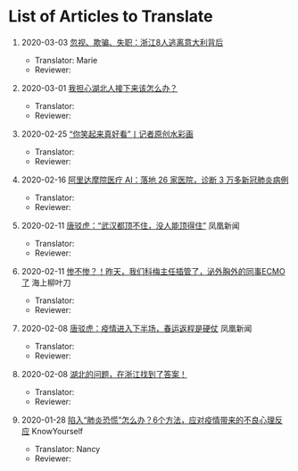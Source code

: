 # List of Articles to Translate

1. 2020-03-03 [忽视、欺骗、失职：浙江8人逃离意大利背后](https://mp.weixin.qq.com/s/wRriz4PCVNQuV9gaBz4llQ)

   * Translator: Marie
   * Reviewer:

1. 2020-03-01 [我担心湖北人接下来该怎么办？](https://mp.weixin.qq.com/s/mPP_XoHtpqXEFdFOHNOSCQ)

   * Translator:
   * Reviewer:

1. 2020-02-25 [“你笑起来真好看”丨记者原创水彩画](https://mp.weixin.qq.com/s/WjiSjtpj8OUAUceRxkgxvA)

   * Translator:
   * Reviewer:

1. 2020-02-16 [阿里达摩院医疗 AI：落地 26 家医院，诊断 3 万多新冠肺炎病例](https://www.infoq.cn/article/7o6EObPl73a4W07bJa5c)

   * Translator:
   * Reviewer:

1. 2020-02-11 [唐驳虎：“武汉都顶不住，没人能顶得住”](https://news.ifeng.com/c/7tzGCyheeUi) 凤凰新闻

   * Translator:
   * Reviewer:

1. 2020-02-11 [惨不惨？！昨天，我们科梅主任插管了，泌外胸外的同事ECMO了](https://mp.weixin.qq.com/s/swWd1ukRdPxrHAjVVJhA6Q) 海上柳叶刀

   * Translator:
   * Reviewer:

1. 2020-02-08 [唐驳虎：疫情进入下半场，春运返程是硬仗](https://ishare.ifeng.com/c/s/v0044vQyyreLjPUwz--l0oVZweu--2XgtfGaHI5T9nLsJsigY__) 凤凰新闻

   * Translator:
   * Reviewer:

1. 2020-02-08 [湖北的问题，在浙江找到了答案！](https://mp.weixin.qq.com/s/KSbErjqWyFXfzMisp0q_Fg)

   * Translator:
   * Reviewer:

1. 2020-01-28 [陷入“肺炎恐慌”怎么办？6个方法，应对疫情带来的不良心理反应](https://mp.weixin.qq.com/s/3wvc_Brls_HffkmR9vP9Mw) KnowYourself

   * Translator: Nancy
   * Reviewer:

